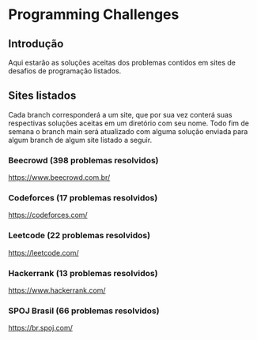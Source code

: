 # Programming Challenges

## Introdução
Aqui estarão as soluções aceitas dos problemas contidos em sites de desafios de programação listados. 

## Sites listados
Cada branch corresponderá a um site, que por sua vez conterá suas respectivas soluções aceitas em um diretório com seu nome. Todo fim de semana o branch main será atualizado com alguma solução enviada para algum branch de algum site listado a seguir.
### Beecrowd (398 problemas resolvidos)
https://www.beecrowd.com.br/
### Codeforces (17 problemas resolvidos)
https://codeforces.com/
### Leetcode (22 problemas resolvidos)
https://leetcode.com/
### Hackerrank (13 problemas resolvidos)
https://www.hackerrank.com/
### SPOJ Brasil (66 problemas resolvidos)
https://br.spoj.com/
